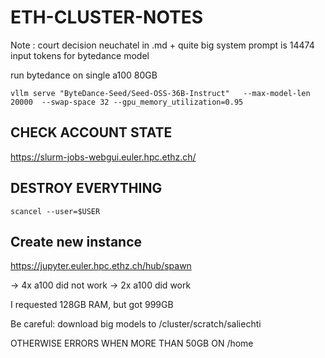 # ETH-CLUSTER-NOTES

Note : court decision neuchatel in .md + quite big system prompt is 14474 input tokens for bytedance model

run bytedance on single a100 80GB

```
vllm serve "ByteDance-Seed/Seed-OSS-36B-Instruct"   --max-model-len 20000  --swap-space 32 --gpu_memory_utilization=0.95
```

## CHECK ACCOUNT STATE

https://slurm-jobs-webgui.euler.hpc.ethz.ch/

## DESTROY EVERYTHING

```
scancel --user=$USER
```

## Create new instance

https://jupyter.euler.hpc.ethz.ch/hub/spawn

-> 4x a100 did not work
-> 2x a100 did work

I requested 128GB RAM, but got 999GB

Be careful: download big models to  /cluster/scratch/saliechti

OTHERWISE ERRORS WHEN MORE THAN 50GB ON /home
